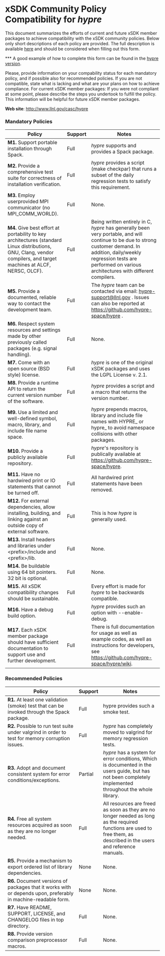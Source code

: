 # xSDK Community Policy Compatibility for *hypre*

This document summarizes the efforts of current and future xSDK member packages to achieve compatibility with the xSDK community policies. Below only short descriptions of each policy are provided. The full description is available [here](https://github.com/xsdk-project/xsdk-community-policies)
and should be considered when filling out this form.

*** A good example of how to complete this form can be found in the [hypre version](https://github.com/xsdk-project/xsdk-policy-compatibility/blob/master/hypre-policy-compatibility.md).

Please, provide information on your compability status for each mandatory policy, and if possible also for recommended policies.
If you are not compatible, state what is lacking and what are your plans on how to achieve compliance.
For current xSDK member packages: If you were not compliant at some point, please describe the steps you undertook to fulfill the policy. This information will be helpful for future xSDK member packages.

**Web site**: http://www.llnl.gov/casc/hypre

### Mandatory Policies

| Policy                 |Support| Notes                   |
|------------------------|-------|-------------------------|
|**M1.** Support portable installation through Spack. |Full| *hypre* supports and provides a Spack package. |
|**M2.** Provide a comprehensive test suite for correctness of installation verification. |Full| *hypre* provides a script (make checkpar) that runs a subset of the daily regression tests to satisfy this requirement. |
|**M3.** Employ userprovided MPI communicator (no MPI_COMM_WORLD). |Full| None. |
|**M4.** Give best effort at portability to key architectures (standard Linux distributions, GNU, Clang, vendor compilers, and target machines at ALCF, NERSC, OLCF). |Full| Being written entirely in C, *hypre* has generally been very portable, and will continue to be due to strong customer demand. In addition, daily/weekly regression tests are performed on various architectures with different compilers.|
|**M5.** Provide a documented, reliable way to contact the development team. |Full| The *hypre* team can be contacted via email: hypre-support@llnl.gov . Issues can also be reported at https://github.com/hypre-space/hypre . |
|**M6.** Respect system resources and settings made by other previously called packages (e.g. signal handling). |Full| None. |
|**M7.** Come with an open source (BSD style) license. |Full| *hypre* is one of the original xSDK packages and uses the LGPL License v. 2.1. |
|**M8.** Provide a runtime API to return the current version number of the software. |Full| *hypre* provides a script and a macro that returns the version number. |
|**M9.** Use a limited and well-defined symbol, macro, library, and include file name space. |Full| *hypre* prepends macros, library and include file names with HYPRE_ or hypre_ to avoid namespace collisions with other packages. |
|**M10.** Provide a publicly available repository. |Full| *hypre*'s repository is publically available at https://github.com/hypre-space/hypre. |
|**M11.** Have no hardwired print or IO statements that cannot be turned off. |Full| All hardwired print statements have been removed. |
|**M12.** For external dependencies, allow installing, building, and linking against an outside copy of external software. |Full| This is how *hypre* is generally used. |
|**M13.** Install headers and libraries under \<prefix\>/include and \<prefix\>/lib. |Full| None. |
|**M14.** Be buildable using 64 bit pointers. 32 bit is optional. |Full| None. |
|**M15.** All xSDK compatibility changes should be sustainable. |Full| Every effort is made for *hypre* to be backwards compatible. |
|**M16.** Have a debug build option. |Full| *hypre* provides such an option with --enable-debug. |
|**M17.** Each xSDK member package should have sufficient documentation to support use and further development.  |Full| There is full documentation for usage as well as example codes, as well as instructions for developers, see https://github.com/hypre-space/hypre/wiki. |

### Recommended Policies

| Policy                 |Support| Notes                   |
|------------------------|-------|-------------------------|
|**R1.** At least one validation (smoke) test that can be invoked through the Spack package. |Full| hypre provides such a smoke test. |
|**R2.** Possible to run test suite under valgrind in order to test for memory corruption issues. |Full| *hypre* has completely moved to valgrind for memory regression tests. |
|**R3.** Adopt and document consistent system for error conditions/exceptions. |Partial | *hypre* has a system for error conditions, Which is documented in the users guide, but has not been completely implemented throughout the whole library. |
|**R4.** Free all system resources acquired as soon as they are no longer needed. |Full| All resources are freed as soon as they are no longer needed as long as the required functions are used to free them, as described in the users and reference manuals. |
|**R5.** Provide a mechanism to export ordered list of library dependencies. |None| None. |
|**R6.** Document versions of packages that it works with or depends upon, preferably in machine-readable form.  |None| None. |
|**R7.** Have README, SUPPORT, LICENSE, and CHANGELOG files in top directory.  |Full| None. |
|**R8.** Provide version comparison preprocessor macros. |Full| None. |
